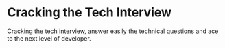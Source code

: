 # Cracking the Tech Interview

Cracking the tech interview, answer easily the technical questions and ace to the next level of developer.
